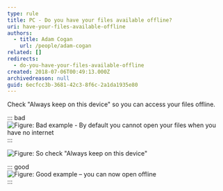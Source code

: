 ```yaml
---
type: rule
title: PC - Do you have your files available offline?
uri: have-your-files-available-offline
authors:
  - title: Adam Cogan
    url: /people/adam-cogan
related: []
redirects:
  - do-you-have-your-files-available-offline
created: 2018-07-06T00:49:13.000Z
archivedreason: null
guid: 6ecfcc3b-3681-42c3-8f6c-2a1da1935e80
---
```


Check "Always keep on this device" so you can access your files offline.


<!--endintro-->


::: bad  
![Figure: Bad example - By default you cannot open your files when you have no internet](onedrive-bad.jpg)  
:::

![Figure: So check "Always keep on this device"](onedrive-instructions.jpg)  


::: good  
![Figure: Good example – you can now open offline](onedrive-good.jpg)  
:::
